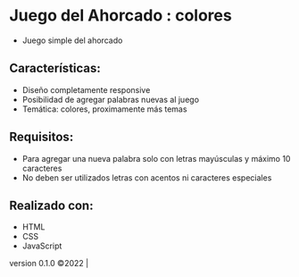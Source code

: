 # Juego del Ahorcado : colores
- Juego simple del ahorcado

## Características:
- Diseño completamente responsive
- Posibilidad de agregar palabras nuevas al juego
- Temática: colores, proximamente más temas

## Requisitos:
- Para agregar una nueva palabra solo con letras mayúsculas y máximo 10 caracteres
- No deben ser utilizados letras con acentos ni caracteres especiales

## Realizado con:
- HTML
- CSS
- JavaScript

version 0.1.0
©2022
|
